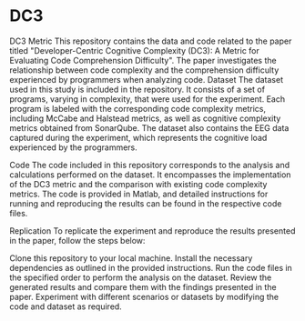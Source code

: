 # DC3
DC3 Metric
This repository contains the data and code related to the paper titled "Developer-Centric Cognitive Complexity (DC3): A Metric for Evaluating Code Comprehension Difficulty". The paper investigates the relationship between code complexity and the comprehension difficulty experienced by programmers when analyzing code.
Dataset
The dataset used in this study is included in the repository. It consists of a set of programs, varying in complexity, that were used for the experiment. Each program is labeled with the corresponding code complexity metrics, including McCabe and Halstead metrics, as well as cognitive complexity metrics obtained from SonarQube. The dataset also contains the EEG data captured during the experiment, which represents the cognitive load experienced by the programmers.

Code
The code included in this repository corresponds to the analysis and calculations performed on the dataset. It encompasses the implementation of the DC3 metric and the comparison with existing code complexity metrics. The code is provided in Matlab, and detailed instructions for running and reproducing the results can be found in the respective code files.

Replication
To replicate the experiment and reproduce the results presented in the paper, follow the steps below:

Clone this repository to your local machine.
Install the necessary dependencies as outlined in the provided instructions.
Run the code files in the specified order to perform the analysis on the dataset.
Review the generated results and compare them with the findings presented in the paper.
Experiment with different scenarios or datasets by modifying the code and dataset as required.
